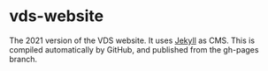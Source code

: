 # vds-website

The 2021 version of the VDS website.
It uses [Jekyll](http://jekyllrb.com/) as CMS.
This is compiled automatically by GitHub, and published from the gh-pages branch. 
